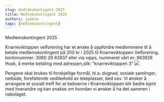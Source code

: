 ```yaml
---
slug: medldmskontigent-2025
title: Medlemskontigent 2025
authors: joakim
tags: [medlemskontingent]
---
```


Medlemskontingent 2025

<!--truncate-->
Knarreviktoppen velforening har et ønske å oppfordre medlemmene til å betale
medlemskontingent på 200 kr i 2025 til Knarreviktoppen
Velforening. 
kontonummer: 3060 28 83937 eller
via vipps, nummeret vårt er: 963928
Husk, å merke betaling med adressen,slik: “knarreviktoppen 3”
<img src="/img/QR-kode_Knarreviktoppenvelforening#963928.png" /> 


Pengene skal brukes til forskjellige formål, bl.a. dugnad, sosiale samlinger, nettside, forefallende vedlikehold av lekeplasser, bed osv. Vi ønsker å arrangere et sosialt treff for at
beboerne i Knarreviktoppen blir bedre kjent med hverandre og kan snakke om hvordan vi
ønsker å ha det sammen i nabolaget.
